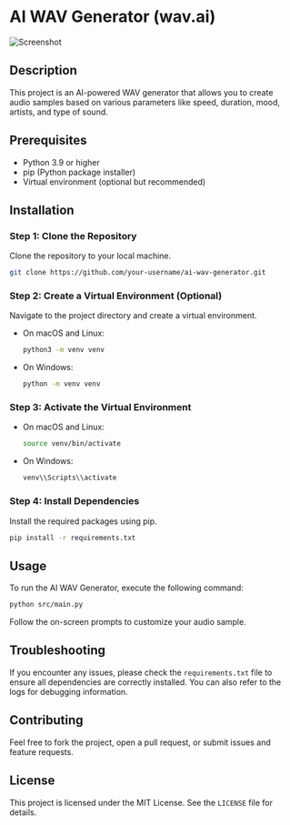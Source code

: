 # AI WAV Generator (wav.ai)

![Screenshot](https://drive.google.com/uc?export=view&id=1rBYxe1SXq_L6N5X0AM_J7DHGbevq3HLF)

## Description

This project is an AI-powered WAV generator that allows you to create audio samples based on various parameters like speed, duration, mood, artists, and type of sound.

## Prerequisites

- Python 3.9 or higher
- pip (Python package installer)
- Virtual environment (optional but recommended)

## Installation

### Step 1: Clone the Repository

Clone the repository to your local machine.

```bash
git clone https://github.com/your-username/ai-wav-generator.git
```

### Step 2: Create a Virtual Environment (Optional)

Navigate to the project directory and create a virtual environment.

- On macOS and Linux:
  ```bash
  python3 -m venv venv
  ```
- On Windows:
  ```bash
  python -m venv venv
  ```

### Step 3: Activate the Virtual Environment

- On macOS and Linux:
  ```bash
  source venv/bin/activate
  ```
- On Windows:
  ```bash
  venv\\Scripts\\activate
  ```

### Step 4: Install Dependencies

Install the required packages using pip.

```bash
pip install -r requirements.txt
```

## Usage

To run the AI WAV Generator, execute the following command:

```bash
python src/main.py
```

Follow the on-screen prompts to customize your audio sample.

## Troubleshooting

If you encounter any issues, please check the `requirements.txt` file to ensure all dependencies are correctly installed. You can also refer to the logs for debugging information.

## Contributing

Feel free to fork the project, open a pull request, or submit issues and feature requests.

## License

This project is licensed under the MIT License. See the `LICENSE` file for details.
